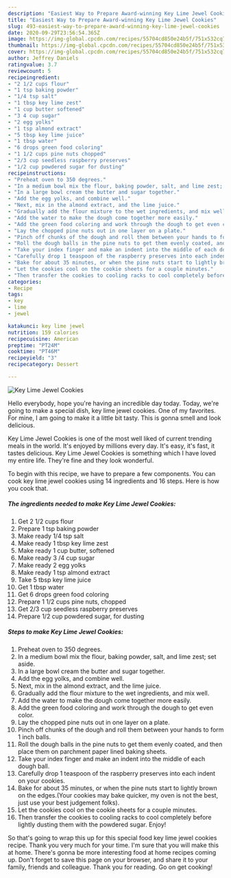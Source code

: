 ```yaml
---
description: "Easiest Way to Prepare Award-winning Key Lime Jewel Cookies"
title: "Easiest Way to Prepare Award-winning Key Lime Jewel Cookies"
slug: 493-easiest-way-to-prepare-award-winning-key-lime-jewel-cookies
date: 2020-09-29T23:56:54.365Z
image: https://img-global.cpcdn.com/recipes/55704cd850e24b5f/751x532cq70/key-lime-jewel-cookies-recipe-main-photo.jpg
thumbnail: https://img-global.cpcdn.com/recipes/55704cd850e24b5f/751x532cq70/key-lime-jewel-cookies-recipe-main-photo.jpg
cover: https://img-global.cpcdn.com/recipes/55704cd850e24b5f/751x532cq70/key-lime-jewel-cookies-recipe-main-photo.jpg
author: Jeffrey Daniels
ratingvalue: 3.7
reviewcount: 5
recipeingredient:
- "2 1/2 cups flour"
- "1 tsp baking powder"
- "1/4 tsp salt"
- "1 tbsp key lime zest"
- "1 cup butter softened"
- "3 4 cup sugar"
- "2 egg yolks"
- "1 tsp almond extract"
- "5 tbsp key lime juice"
- "1 tbsp water"
- "6 drops green food coloring"
- "1 1/2 cups pine nuts chopped"
- "2/3 cup seedless raspberry preserves"
- "1/2 cup powdered sugar for dusting"
recipeinstructions:
- "Preheat oven to 350 degrees."
- "In a medium bowl mix the flour, baking powder, salt, and lime zest; set aside."
- "In a large bowl cream the butter and sugar together."
- "Add the egg yolks, and combine well."
- "Next, mix in the almond extract, and the lime juice."
- "Gradually add the flour mixture to the wet ingredients, and mix well."
- "Add the water to make the dough come together more easily."
- "Add the green food coloring and work through the dough to get even color."
- "Lay the chopped pine nuts out in one layer on a plate."
- "Pinch off chunks of the dough and roll them between your hands to form 1 inch balls."
- "Roll the dough balls in the pine nuts to get them evenly coated, and then place them on parchment paper lined baking sheets."
- "Take your index finger and make an indent into the middle of each dough ball."
- "Carefully drop 1 teaspoon of the raspberry preserves into each indent on your cookies."
- "Bake for about 35 minutes, or when the pine nuts start to lightly brown on the edges.(Your cookies may bake quicker, my oven is not the best, just use your best judgement folks)."
- "Let the cookies cool on the cookie sheets for a couple minutes."
- "Then transfer the cookies to cooling racks to cool completely before lightly dusting them with the powdered sugar. Enjoy!"
categories:
- Recipe
tags:
- key
- lime
- jewel

katakunci: key lime jewel 
nutrition: 159 calories
recipecuisine: American
preptime: "PT24M"
cooktime: "PT46M"
recipeyield: "3"
recipecategory: Dessert

---
```



![Key Lime Jewel Cookies](https://img-global.cpcdn.com/recipes/55704cd850e24b5f/751x532cq70/key-lime-jewel-cookies-recipe-main-photo.jpg)

Hello everybody, hope you're having an incredible day today. Today, we're going to make a special dish, key lime jewel cookies. One of my favorites. For mine, I am going to make it a little bit tasty. This is gonna smell and look delicious.

Key Lime Jewel Cookies is one of the most well liked of current trending meals in the world. It's enjoyed by millions every day. It's easy, it's fast, it tastes delicious. Key Lime Jewel Cookies is something which I have loved my entire life. They're fine and they look wonderful.




To begin with this recipe, we have to prepare a few components. You can cook key lime jewel cookies using 14 ingredients and 16 steps. Here is how you cook that.

<!--inarticleads1-->

##### The ingredients needed to make Key Lime Jewel Cookies:

1. Get 2 1/2 cups flour
1. Prepare 1 tsp baking powder
1. Make ready 1/4 tsp salt
1. Make ready 1 tbsp key lime zest
1. Make ready 1 cup butter, softened
1. Make ready 3 /4 cup sugar
1. Make ready 2 egg yolks
1. Make ready 1 tsp almond extract
1. Take 5 tbsp key lime juice
1. Get 1 tbsp water
1. Get 6 drops green food coloring
1. Prepare 1 1/2 cups pine nuts, chopped
1. Get 2/3 cup seedless raspberry preserves
1. Prepare 1/2 cup powdered sugar, for dusting




<!--inarticleads2-->

##### Steps to make Key Lime Jewel Cookies:

1. Preheat oven to 350 degrees.
1. In a medium bowl mix the flour, baking powder, salt, and lime zest; set aside.
1. In a large bowl cream the butter and sugar together.
1. Add the egg yolks, and combine well.
1. Next, mix in the almond extract, and the lime juice.
1. Gradually add the flour mixture to the wet ingredients, and mix well.
1. Add the water to make the dough come together more easily.
1. Add the green food coloring and work through the dough to get even color.
1. Lay the chopped pine nuts out in one layer on a plate.
1. Pinch off chunks of the dough and roll them between your hands to form 1 inch balls.
1. Roll the dough balls in the pine nuts to get them evenly coated, and then place them on parchment paper lined baking sheets.
1. Take your index finger and make an indent into the middle of each dough ball.
1. Carefully drop 1 teaspoon of the raspberry preserves into each indent on your cookies.
1. Bake for about 35 minutes, or when the pine nuts start to lightly brown on the edges.(Your cookies may bake quicker, my oven is not the best, just use your best judgement folks).
1. Let the cookies cool on the cookie sheets for a couple minutes.
1. Then transfer the cookies to cooling racks to cool completely before lightly dusting them with the powdered sugar. Enjoy!




So that's going to wrap this up for this special food key lime jewel cookies recipe. Thank you very much for your time. I'm sure that you will make this at home. There's gonna be more interesting food at home recipes coming up. Don't forget to save this page on your browser, and share it to your family, friends and colleague. Thank you for reading. Go on get cooking!
